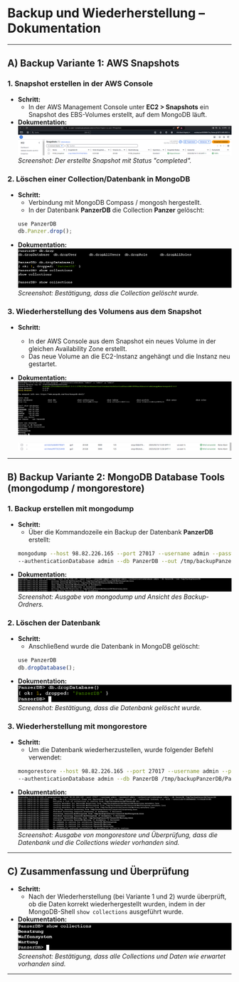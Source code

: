 # Backup und Wiederherstellung – Dokumentation


---

## A) Backup Variante 1: AWS Snapshots

### 1. Snapshot erstellen in der AWS Console
- **Schritt:**
  - In der AWS Management Console unter **EC2 > Snapshots** ein Snapshot des EBS-Volumes erstellt, auf dem MongoDB läuft.
- **Dokumentation:**  
  ![alt text](image-11.png)
  *Screenshot: Der erstellte Snapshot mit Status "completed".*

### 2. Löschen einer Collection/Datenbank in MongoDB
- **Schritt:**
  - Verbindung mit MongoDB Compass / mongosh hergestellt.
  - In der Datenbank **PanzerDB** die Collection **Panzer** gelöscht:
  ```js
  use PanzerDB
  db.Panzer.drop();
  ```
- **Dokumentation:**  
  ![alt text](image-3.png)
  *Screenshot: Bestätigung, dass die Collection gelöscht wurde.*

### 3. Wiederherstellung des Volumens aus dem Snapshot
- **Schritt:**
  - In der AWS Console aus dem Snapshot ein neues Volume in der gleichen Availability Zone erstellt.
  - Das neue Volume an die EC2-Instanz angehängt und die Instanz neu gestartet.
- **Dokumentation:**  
  ![alt text](image-5.png)
  
  ![alt text](image-12.png)


---

## B) Backup Variante 2: MongoDB Database Tools (mongodump / mongorestore)

### 1. Backup erstellen mit mongodump
- **Schritt:**
  - Über die Kommandozeile ein Backup der Datenbank **PanzerDB** erstellt:
  ```bash
  mongodump --host 98.82.226.165 --port 27017 --username admin --password admin \
  --authenticationDatabase admin --db PanzerDB --out /tmp/backupPanzerDB
  ```
- **Dokumentation:**  
  ![alt text](image-8.png)
  *Screenshot: Ausgabe von mongodump und Ansicht des Backup-Ordners.*

### 2. Löschen der Datenbank
- **Schritt:**
  - Anschließend wurde die Datenbank in MongoDB gelöscht:
  ```js
  use PanzerDB
  db.dropDatabase();
  ```
- **Dokumentation:**  
    ![alt text](image-7.png)
  *Screenshot: Bestätigung, dass die Datenbank gelöscht wurde.*

### 3. Wiederherstellung mit mongorestore
- **Schritt:**
  - Um die Datenbank wiederherzustellen, wurde folgender Befehl verwendet:
  ```bash
  mongorestore --host 98.82.226.165 --port 27017 --username admin --password admin \
  --authenticationDatabase admin --db PanzerDB /tmp/backupPanzerDB/PanzerDB
  ```
- **Dokumentation:**  
  ![alt text](image-9.png)
  *Screenshot: Ausgabe von mongorestore und Überprüfung, dass die Datenbank und die Collections wieder vorhanden sind.*

---

## C) Zusammenfassung und Überprüfung

- **Schritt:**
  - Nach der Wiederherstellung (bei Variante 1 und 2) wurde überprüft, ob die Daten korrekt wiederhergestellt wurden, indem in der MongoDB-Shell `show collections`  ausgeführt wurde.
- **Dokumentation:**  
  ![alt text](image-10.png)
  *Screenshot: Bestätigung, dass alle Collections und Daten wie erwartet vorhanden sind.*
---



